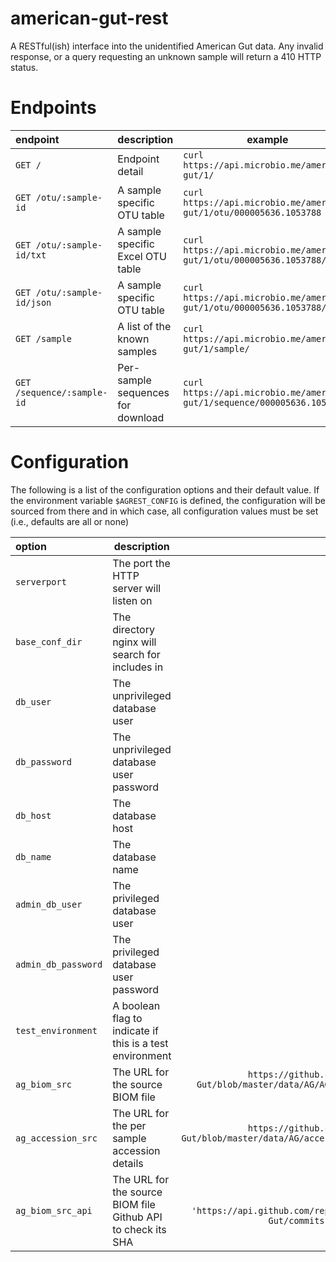 # american-gut-rest

A RESTful(ish) interface into the unidentified American Gut data. Any invalid response, or a query requesting an unknown sample will return a 410 HTTP status. 

# Endpoints

| endpoint | description | example | result | 
| :------- | ----------- | ------- | -----: |
| `GET /`    | Endpoint detail | `curl https://api.microbio.me/american-gut/1/` | `{"foo_url": ...}`
| `GET /otu/:sample-id` | A sample specific OTU table | `curl https://api.microbio.me/american-gut/1/otu/000005636.1053788` | A [BIOM-format 1.0.0](http://biom-format.org/documentation/format_versions/biom-1.0.html) table |
| `GET /otu/:sample-id/txt` | A sample specific Excel OTU table | `curl https://api.microbio.me/american-gut/1/otu/000005636.1053788/txt` | A tab delimited string |
| `GET /otu/:sample-id/json` | A sample specific OTU table | `curl https://api.microbio.me/american-gut/1/otu/000005636.1053788/json` | A [BIOM-format 1.0.0](http://biom-format.org/documentation/format_versions/biom-1.0.html) table |
| `GET /sample` | A list of the known samples | `curl https://api.microbio.me/american-gut/1/sample/` | `["foo", "bar", ...]`
| `GET /sequence/:sample-id` | Per-sample sequences for download | `curl https://api.microbio.me/american-gut/1/sequence/000005636.1053788` | `{"fastq_url": "ftp://..."}` |

# Configuration

The following is a list of the configuration options and their default value. If the environment variable `$AGREST_CONFIG` is defined, the configuration will be sourced from there and in which case, all configuration values must be set (i.e., defaults are all or none)

| option | description | default |
| :----- | ----------- | ------: |
| `serverport` | The port the HTTP server will listen on | `8080` |
| `base_conf_dir` | The directory nginx will search for includes in | `.` |
| `db_user` | The unprivileged database user | `postgres` |
| `db_password` | The unprivileged database user password | `""` |
| `db_host` | The database host | `localhost` |
| `db_name` | The database name | `ag_rest` |
| `admin_db_user` | The privileged database user | `postgres` |
| `admin_db_password` | The privileged database user password | `""` |
| `test_environment` | A boolean flag to indicate if this is a test environment | `True` |
| `ag_biom_src` | The URL for the source BIOM file | `https://github.com/biocore/American-Gut/blob/master/data/AG/AG_100nt_even10k.biom?raw=true` |
| `ag_accession_src` | The URL for the per sample accession details | `https://github.com/biocore/American-Gut/blob/master/data/AG/accession_to_sample.json?raw=true` |
| `ag_biom_src_api` | The URL for the source BIOM file Github API to check its SHA | `ag_biom_src_api': 'https://api.github.com/repos/biocore/American-Gut/commits?path=data/AG/AG.biom` | 

